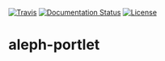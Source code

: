 [![Travis](http://img.shields.io/travis/csgf/mi-hostname-portlet/master.png)](https://travis-ci.org/csgf/aleph-portlet)
[![Documentation Status](https://readthedocs.org/projects/csgf/badge/?version=latest)](http://csgf.readthedocs.org)
[![License](https://img.shields.io/github/license/csgf/mi-hostname-portlet.svg?style?flat)](http://www.apache.org/licenses/LICENSE-2.0.txt)

# aleph-portlet
